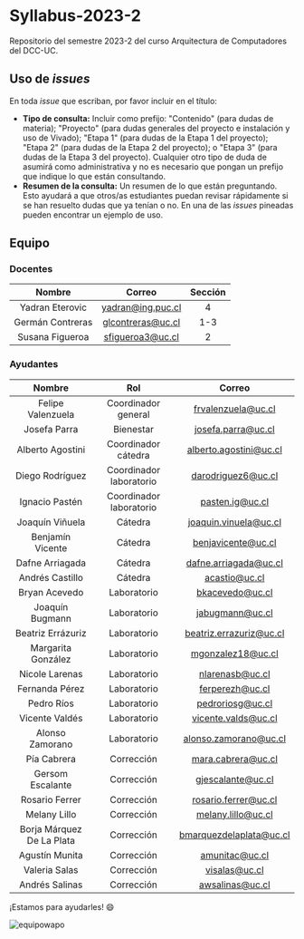# Syllabus-2023-2
Repositorio del semestre 2023-2 del curso Arquitectura de Computadores del DCC-UC.

## Uso de _issues_
En toda _issue_ que escriban, por favor incluir en el título:
* **Tipo de consulta:** Incluir como prefijo: "Contenido" (para dudas de materia); "Proyecto" (para dudas generales del proyecto e instalación y uso de Vivado); "Etapa 1" (para dudas de la Etapa 1 del proyecto); "Etapa 2" (para dudas de la Etapa 2 del proyecto); o "Etapa 3" (para dudas de la Etapa 3 del proyecto). Cualquier otro tipo de duda de asumirá como administrativa y no es necesario que pongan un prefijo que indique lo que están consultando.
* **Resumen de la consulta:** Un resumen de lo que están preguntando. Esto ayudará a que otros/as estudiantes puedan revisar rápidamente si se han resuelto dudas que ya tenían o no.
En una de las _issues_ pineadas pueden encontrar un ejemplo de uso.

## Equipo

### Docentes

| Nombre                     | Correo                   | Sección |
|:--------------------------:|:------------------------:|:-------:|
| Yadran Eterovic            | yadran@ing.puc.cl        |    4    |
| Germán Contreras           | glcontreras@uc.cl        |   1-3   |
| Susana Figueroa            | sfigueroa3@uc.cl         |    2    |

### Ayudantes

| Nombre                     | Rol                      | Correo                  |
|:--------------------------:|:------------------------:|:-----------------------:|
| Felipe Valenzuela          |    Coordinador general   | frvalenzuela@uc.cl      |
| Josefa Parra               |        Bienestar         | josefa.parra@uc.cl      |
| Alberto Agostini           |    Coordinador cátedra   | alberto.agostini@uc.cl  |
| Diego Rodríguez            |  Coordinador laboratorio | darodriguez6@uc.cl      |
| Ignacio Pastén             |  Coordinador laboratorio | pasten.ig@uc.cl         |
| Joaquín Viñuela            |         Cátedra          | joaquin.vinuela@uc.cl   |
| Benjamín Vicente           |         Cátedra          | benjavicente@uc.cl	  |
| Dafne Arriagada            |         Cátedra          | dafne.arriagada@uc.cl   |
| Andrés Castillo            |         Cátedra          | acastio@uc.cl           |
| Bryan Acevedo              |       Laboratorio        | bkacevedo@uc.cl	  |
| Joaquín Bugmann            |       Laboratorio        | jabugmann@uc.cl	  |
| Beatriz Errázuriz          |       Laboratorio        | beatriz.errazuriz@uc.cl |
| Margarita González         |       Laboratorio        | mgonzalez18@uc.cl       |
| Nicole Larenas             |       Laboratorio        | nlarenasb@uc.cl	  |
| Fernanda Pérez             |       Laboratorio        | ferperezh@uc.cl         |
| Pedro Ríos                 |       Laboratorio        | pedroriosg@uc.cl	  |
| Vicente Valdés             |       Laboratorio        | vicente.valds@uc.cl	  |
| Alonso Zamorano            |       Laboratorio        | alonso.zamorano@uc.cl   |
| Pía Cabrera                |       Corrección         | mara.cabrera@uc.cl	  |
| Gersom Escalante           |       Corrección         | gjescalante@uc.cl       |
| Rosario Ferrer             |       Corrección         | rosario.ferrer@uc.cl	  |
| Melany Lillo               |       Corrección         | melany.lillo@uc.cl      |
| Borja Márquez De La Plata  |       Corrección         | bmarquezdelaplata@uc.cl |
| Agustín Munita             |       Corrección         | amunitac@uc.cl	  |
| Valeria Salas              |       Corrección         | visalas@uc.cl	          |
| Andrés Salinas             |       Corrección         | awsalinas@uc.cl	  |

¡Estamos para ayudarles! 😄

![equipowapo](https://github.com/IIC2343/Syllabus-2023-2/assets/5559611/6e6e11a6-4cf8-4a77-b137-45b0e28a4036)

